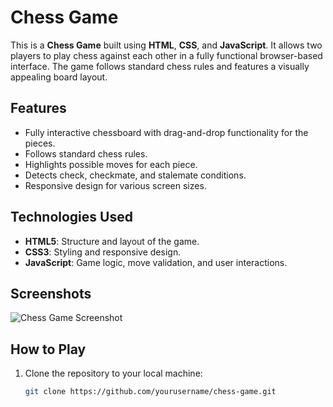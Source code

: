 # Chess Game

This is a **Chess Game** built using **HTML**, **CSS**, and **JavaScript**. It allows two players to play chess against each other in a fully functional browser-based interface. The game follows standard chess rules and features a visually appealing board layout.

## Features
- Fully interactive chessboard with drag-and-drop functionality for the pieces.
- Follows standard chess rules.
- Highlights possible moves for each piece.
- Detects check, checkmate, and stalemate conditions.
- Responsive design for various screen sizes.

## Technologies Used
- **HTML5**: Structure and layout of the game.
- **CSS3**: Styling and responsive design.
- **JavaScript**: Game logic, move validation, and user interactions.

## Screenshots
<!-- Add screenshots here if you have any. For example: -->
![Chess Game Screenshot](./screenshot.png)

## How to Play
1. Clone the repository to your local machine:
   ```bash
   git clone https://github.com/yourusername/chess-game.git
